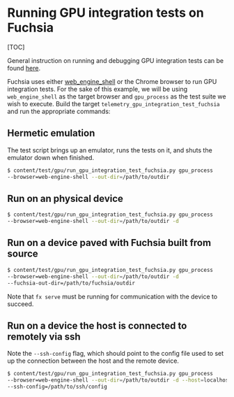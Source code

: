 # Running GPU integration tests on Fuchsia

[TOC]

General instruction on running and debugging GPU integration tests can be
found [here](../gpu/gpu_testing.md).

Fuchsia uses either [web_engine_shell](../../fuchsia_web/webengine/test/README.md)
or the Chrome browser to run GPU integration tests. For the sake of this
example, we will be using `web_engine_shell` as the target browser and
`gpu_process` as the test suite we wish to execute. Build the target
`telemetry_gpu_integration_test_fuchsia` and run the appropriate commands:

## Hermetic emulation

The test script brings up an emulator, runs the tests on it, and shuts the
emulator down when finished.

```bash
$ content/test/gpu/run_gpu_integration_test_fuchsia.py gpu_process
--browser=web-engine-shell --out-dir=/path/to/outdir
```

## Run on an physical device

```bash
$ content/test/gpu/run_gpu_integration_test_fuchsia.py gpu_process
--browser=web-engine-shell --out-dir=/path/to/outdir -d
```

## Run on a device paved with Fuchsia built from source

```bash
$ content/test/gpu/run_gpu_integration_test_fuchsia.py gpu_process
--browser=web-engine-shell --out-dir=/path/to/outdir -d
--fuchsia-out-dir=/path/to/fuchsia/outdir
```

Note that `fx serve` must be running for communication with the device to
succeed.

## Run on a device the host is connected to remotely via ssh

Note the `--ssh-config` flag, which should point to the config file used to set
up the connection between the host and the remote device.

```bash
$ content/test/gpu/run_gpu_integration_test_fuchsia.py gpu_process
--browser=web-engine-shell --out-dir=/path/to/outdir -d --host=localhost
--ssh-config=/path/to/ssh/config
```
